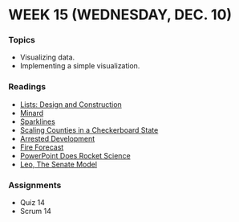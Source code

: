 # WEEK 15 (WEDNESDAY, DEC. 10)

### Topics
* Visualizing data.
* Implementing a simple visualization.

### Readings
* [Lists: Design and Construction](http://www.edwardtufte.com/bboard/q-and-a-fetch-msg?msg_id=0002QF)
* [Minard](http://www.edwardtufte.com/tufte/minard)
* [Sparklines](http://www.edwardtufte.com/bboard/q-and-a-fetch-msg?msg_id=0001lh)
* [Scaling Counties in a Checkerboard State](http://style.org/iowacaucus/)
* [Arrested Development](http://apps.npr.org/arrested-development/)
* [Fire Forecast](http://apps.npr.org/fire-forecast/)
* [PowerPoint Does Rocket Science](http://www.edwardtufte.com/bboard/q-and-a-fetch-msg?msg_id=0001yB&topic_id=1&topic=Ask+E%2eT%2e)
* [Leo, The Senate Model](http://www.nytimes.com/newsgraphics/2014/senate-model/index.html)

### Assignments
* Quiz 14
* Scrum 14
